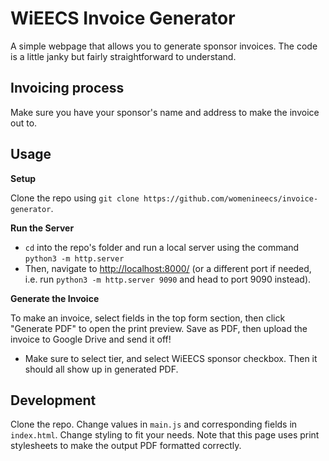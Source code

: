 # WiEECS Invoice Generator

A simple webpage that allows you to generate sponsor invoices. The code is a little janky but fairly straightforward to understand.

## Invoicing process
Make sure you have your sponsor's name and address to make the invoice out to.

## Usage
**Setup**

Clone the repo using `git clone https://github.com/womenineecs/invoice-generator`.

**Run the Server**

- `cd` into the repo's folder and run a local server using the command `python3 -m http.server`
- Then, navigate to [http://localhost:8000/](http://localhost:8000/) (or a different port if needed, i.e. run `python3 -m http.server 9090` and head to port 9090 instead).

**Generate the Invoice**

To make an invoice, select fields in the top form section, then click "Generate PDF" to open the print preview. Save as PDF, then upload the invoice to Google Drive and send it off!
- Make sure to select tier, and select WiEECS sponsor checkbox. Then it should all show up in generated PDF.

## Development
Clone the repo. Change values in `main.js` and corresponding fields in `index.html`. Change styling to fit your needs. Note that this page uses print stylesheets to make the output PDF formatted correctly.